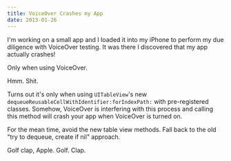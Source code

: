 ```yaml
---
title: VoiceOver Crashes my App
date: 2013-01-26
---
```


I'm working on a small app and I loaded it into my iPhone to perform my due diligence with VoiceOver testing. It was there I discovered that my app actually crashes!

Only when using VoiceOver.

Hmm. Shit.

Turns out it's only when using `UITableView`'s new `dequeueReusableCellWithIdentifier:forIndexPath:` with pre-registered classes. Somehow, VoiceOver is interfering with this process and calling this method will crash your app when VoiceOver is turned on.

For the mean time, avoid the new table view methods. Fall back to the old "try to dequeue, create if nil" approach.

Golf clap, Apple. Golf. Clap.
